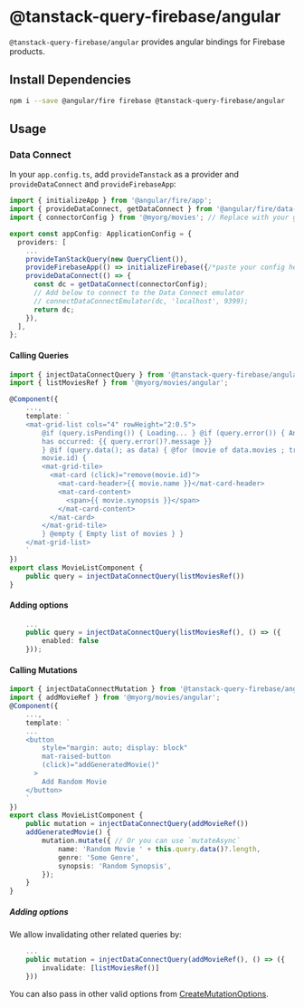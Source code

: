 # @tanstack-query-firebase/angular

`@tanstack-query-firebase/angular` provides angular bindings for Firebase products.

## Install Dependencies

```bash
npm i --save @angular/fire firebase @tanstack-query-firebase/angular
```

## Usage

### Data Connect

In your `app.config.ts`, add `provideTanstack` as a provider and `provideDataConnect` and `provideFirebaseApp`:

```ts
import { initializeApp } from '@angular/fire/app';
import { provideDataConnect, getDataConnect } from '@angular/fire/data-connect';
import { connectorConfig } from '@myorg/movies'; // Replace with your generated package name

export const appConfig: ApplicationConfig = {
  providers: [
    ...
    provideTanStackQuery(new QueryClient()),
    provideFirebaseApp(() => initializeFirebase({/*paste your config here*/})),
    provideDataConnect(() => {
      const dc = getDataConnect(connectorConfig);
      // Add below to connect to the Data Connect emulator
      // connectDataConnectEmulator(dc, 'localhost', 9399);
      return dc;
    }),
  ],
};
```

#### Calling Queries

```ts
import { injectDataConnectQuery } from '@tanstack-query-firebase/angular';
import { listMoviesRef } from '@myorg/movies/angular';

@Component({
    ...,
    template: `
    <mat-grid-list cols="4" rowHeight="2:0.5">
        @if (query.isPending()) { Loading... } @if (query.error()) { An error
        has occurred: {{ query.error()?.message }}
        } @if (query.data(); as data) { @for (movie of data.movies ; track
        movie.id) {
        <mat-grid-tile>
          <mat-card (click)="remove(movie.id)">
            <mat-card-header>{{ movie.name }}</mat-card-header>
            <mat-card-content>
              <span>{{ movie.synopsis }}</span>
            </mat-card-content>
          </mat-card>
        </mat-grid-tile>
        } @empty { Empty list of movies } }
    </mat-grid-list>
    `
})
export class MovieListComponent {
    public query = injectDataConnectQuery(listMoviesRef())
}
```

#### Adding options

```ts
    ...
    public query = injectDataConnectQuery(listMoviesRef(), () => ({
        enabled: false
    }));
```

#### Calling Mutations

```ts
import { injectDataConnectMutation } from '@tanstack-query-firebase/angular';
import { addMovieRef } from '@myorg/movies/angular';
@Component({
    ...,
    template: `
    ...
    <button
        style="margin: auto; display: block"
        mat-raised-button
        (click)="addGeneratedMovie()"
      >
        Add Random Movie
    </button>
    `
})
export class MovieListComponent {
    public mutation = injectDataConnectQuery(addMovieRef())
    addGeneratedMovie() {
        mutation.mutate({ // Or you can use `mutateAsync`
            name: 'Random Movie ' + this.query.data()?.length,
            genre: 'Some Genre',
            synopsis: 'Random Synopsis',
        });
    }
}
```

##### Adding options

We allow invalidating other related queries by:

```ts
    ...
    public mutation = injectDataConnectQuery(addMovieRef(), () => ({
        invalidate: [listMoviesRef()]
    }))
```

You can also pass in other valid options from [CreateMutationOptions](https://tanstack.com/query/latest/docs/framework/angular/reference/interfaces/createmutationoptions).